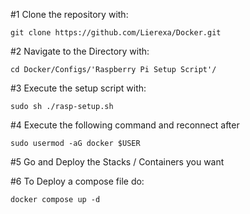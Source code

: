#1 Clone the repository with:
```
git clone https://github.com/Lierexa/Docker.git
```
#2 Navigate to the Directory with:
```
cd Docker/Configs/'Raspberry Pi Setup Script'/
```
#3 Execute the setup script with: 
```
sudo sh ./rasp-setup.sh
```

#4 Execute the following command and reconnect after

```
sudo usermod -aG docker $USER
```

#5 Go and Deploy the Stacks / Containers you want

#6 To Deploy a compose file do:
```
docker compose up -d
```
